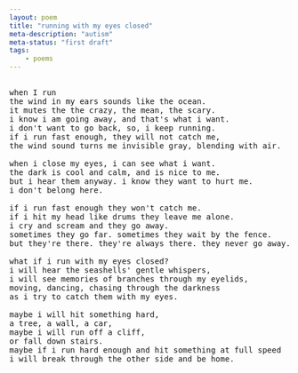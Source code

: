 ```yaml
---
layout: poem
title: "running with my eyes closed"
meta-description: "autism"
meta-status: "first draft"
tags: 
    - poems
---
```

<pre class="stanza">

when I run
the wind in my ears sounds like the ocean.
it mutes the the crazy, the mean, the scary.
i know i am going away, and that's what i want.
i don't want to go back, so, i keep running.
if i run fast enough, they will not catch me,
the wind sound turns me invisible gray, blending with air.

when i close my eyes, i can see what i want. 
the dark is cool and calm, and is nice to me.
but i hear them anyway. i know they want to hurt me.
i don't belong here. 

if i run fast enough they won't catch me.
if i hit my head like drums they leave me alone.
i cry and scream and they go away. 
sometimes they go far. sometimes they wait by the fence.
but they're there. they're always there. they never go away.

what if i run with my eyes closed?
i will hear the seashells' gentle whispers,
i will see memories of branches through my eyelids,
moving, dancing, chasing through the darkness 
as i try to catch them with my eyes.

maybe i will hit something hard,
a tree, a wall, a car,
maybe i will run off a cliff,
or fall down stairs.
maybe if i run hard enough and hit something at full speed
i will break through the other side and be home.


</pre>








